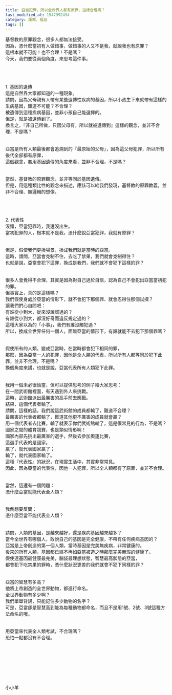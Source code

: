 ```yaml
---
title: 亞當犯罪，所以全世界人都有原罪，這樣合理嗎？
last_modified_at: 1547992494
category: 護教、福音
tags: []
---
```


基督教的原罪觀念，很多人都無法接受。<br>因為，憑什麼當初有人做錯事，做錯事的人又不是我，就說我也有原罪？<br>這根本就不可能！也不合理！不是嗎？<br><!--more-->今天，我們要從兩個角度，來思考這件事。<br><br><br><br><br>1.	基因的遺傳<br>這是自然界大家都知道的一種現象。<br>請問，因為父母親有人帶有某些遺傳性疾病的基因，所以小孩生下來就帶有這樣的生病基因，難道不可能？不合理？<br>被遺傳到這種疾病基因，並非小孩自己能選擇的。<br>但是，就是被遺傳到了。<br>換言之，『非自己所做，只因父母有，所以就被遺傳到』這樣的觀念，並非不合理，不是嗎？<br><br><br>亞當是所有人類最後都會追溯到的『最原始的父母』，因為這父母犯罪，所以所有後代全部都有原罪，<br>這個觀念，套用基因遺傳的角度來看，並非不合理，不是嗎？<br><br><br>當然，基督教的原罪觀念，並非等同於基因遺傳。<br>但是，用這種類比性的觀念來描述，應該可以給我們發現，基督教的原罪教義，並非不合理、無邏輯的想像。 <br><br><br><br><br>2.	代表性<br>沒錯，亞當犯罪時，我還沒出生。<br>當初犯罪的人，根本就不是我，憑什麼說亞當犯罪，我就有原罪？<br><br><br>但是，假使我們更換場景，換成我們就是當時的亞當。<br>這時，請問，亞當會克制不住，去吃了禁果，我們就會克制得住？<br>也就是說，亞當會犯下這罪，換成是我們，我們就不會犯下這樣的罪？<br><br><br>很多人會覺得不合理，其實是因為對自己過於自信，認為自己不會犯出亞當當初犯的罪。<br>但事實上，真的是這樣嗎？<br>我們假使身處於亞當的情形下，就不會犯下那個罪、就會忍得住那個試探？<br>讓我們捫心自問吧：<br>有誰從小到大，從來沒說謊過的？<br>有誰從小到大，都沒好奇而違反規定過的？<br>這種大家以為的「小事」，我們有誰沒觸犯過？<br>所以，換成全世界任何一個人，面臨亞當的情形下，有誰就能不去犯下那個罪嗎？<br><br><br>假使所有的人類，變成亞當時，在當時都會犯下相同的罪，<br>那麼，因為亞當一人的犯罪，因他是全人類的代表，所以所有人都等同於犯下此罪，並非不合理，不是嗎？<br>換個角度來講，也就是說，亞當代表所有人類犯下此罪。<br><br><br>我用一個未必很恰當，但可以提供思考的例子給大家思考：<br>在一間武術館裡面，有天遇到外人來挑戰。<br>這時，武術館派出最厲害的高手前去應戰。<br>結果，這個代表者輸了。<br>請問，這樣的話，我們說這武術館的成員都輸了，難道不合理？<br>最厲害的代表者都輸了，難道其他更不厲害的成員就會贏？<br>用一個代表者去比賽，輸了就表示你們武術館輸了，這是很常見的行為，不是嗎？<br>國家之間的體育競賽，也是類似情形啊！<br>國家內部先挑出最厲害的選手，然後去參加奧運比賽，<br>這選手代表的是國家。<br>贏了，就代表國家贏了；<br>輸了，就代表國家輸了。<br>這種『代表性』的狀況，在現實生活中，其實非常常見。<br>因此，因為亞當的代表性，因他一人犯罪，所以全人類都有了原罪，並非不合理。<br><br><br>當然，這還有一個問題：<br>憑什麼亞當就能代表全人類？<br><br><br>我倒想要反問：<br>憑什麼亞當不能代表全人類？<br><br><br>請問，人類的基因，是越來越好，還是疾病基因越來越多？<br>當今全世界有哪個人，敢說自己的基因是完全健康，不帶有任何疾病基因的？<br>亞當是上帝創造的第一個人類，當時基因是完美無疾病，非常健康的。<br>後來的所有人類，基因都已經不再如亞當被造之時那麼完美無瑕的健康了。<br>假使連基因最健康最完美，腦袋最理想狀態，智慧最高狀態的亞當，<br>都會犯下吃禁果的罪時，憑什麼狀況更差的我們就會不犯下同樣的罪？<br><br><br>亞當的智慧有多高？<br>他將上帝創造的全世界動物，都進行命名。<br>全世界動物有多少啊？<br>我們單單背誦，只能記住多少動物的名字？<br>可是，亞當卻是智慧高到能為每種動物都命名，而且不是用1號、2號、3號這種方法命名的哦。<br><br><br>用亞當來代表全人類考試，不合理嗎？<br>恐怕一點都沒有不合理。<br><br><br><br><br><br><br><br><br>小小羊<br>
